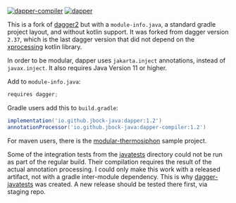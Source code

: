 [![dapper-compiler](https://maven-badges.herokuapp.com/maven-central/io.github.jbock-java/dapper-compiler/badge.svg?color=grey&subject=dapper-compiler)](https://maven-badges.herokuapp.com/maven-central/io.github.jbock-java/dapper-compiler)
[![dapper](https://maven-badges.herokuapp.com/maven-central/io.github.jbock-java/dapper/badge.svg?subject=dapper)](https://maven-badges.herokuapp.com/maven-central/io.github.jbock-java/dapper)

This is a fork of [dagger2](https://github.com/google/dagger) but with a `module-info.java`,
a standard gradle project layout, and without kotlin support.
It was forked from dagger version `2.37`, which is the last dagger
version that did not depend on the [xprocessing](https://github.com/google/dagger/issues/2926) kotlin library.

In order to be modular, dapper uses `jakarta.inject` annotations, instead of `javax.inject`.
It also requires Java Version 11 or higher.

Add to `module-info.java`:

````java
requires dagger;
````

Gradle users add this to `build.gradle`:

````groovy
implementation('io.github.jbock-java:dapper:1.2')
annotationProcessor('io.github.jbock-java:dapper-compiler:1.2')
````

For maven users, there is the [modular-thermosiphon](https://github.com/jbock-java/modular-thermosiphon) sample project.

Some of the integration tests from the [javatests](https://github.com/google/dagger/tree/master/javatests) directory could not
be run as part of the regular build. Their compilation requires the result of the actual annotation processing.
I could only make this work with a released artifact, not with a gradle inter-module dependency.
This is why [dagger-javatests](https://github.com/jbock-java/dapper-javatests) was created.
A new release should be tested there first, via staging repo.
